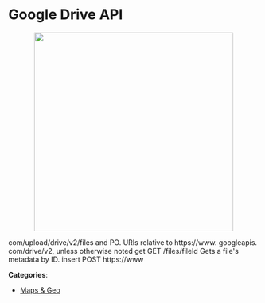 # Google Drive API
<p align="center">
    <img width="400" src="https://raw.githubusercontent.com/apis-list/apis-list/apis/google-drive-api/logo_256x256.png" />
</p>

com/upload/drive/v2/files and PO. URIs relative to https://www. googleapis. com/drive/v2, unless otherwise noted get GET /files/fileId Gets a file's metadata by ID.  insert POST https://www



**Categories**:
- [Maps & Geo](https://github.com/apis-list/apis-list#maps-and-geo)




